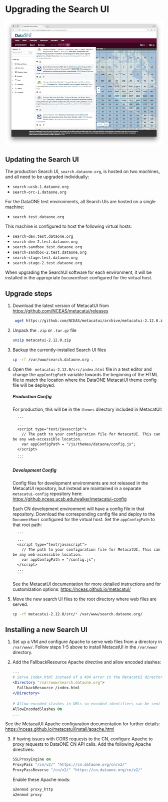 # Upgrading the Search UI

![Search UI screenshot](images/metacatui-dataone-1000w.png)

## Updating the Search UI
The production Search UI, `search.dataone.org`, is hosted on two machines, and all need to be upgraded individually:

- `search-ucsb-1.dataone.org`
- `search-orc-1.dataone.org`

For the DataONE test environments, all Search UIs are hosted on a single machine:
- `search.test.dataone.org`

This machine is configured to host the following virtual hosts:
- `search-dev.test.dataone.org`
- `search-dev-2.test.dataone.org`
- `search-sandbox.test.dataone.org`
- `search-sandbox-2.test.dataone.org`
- `search-stage.test.dataone.org`
- `search-stage-2.test.dataone.org`

When upgrading the SearchUI software for each environment, it will be installed in the appropriate `DocumentRoot` configured for the virtual host.

## Upgrade steps

1. Download the latest version of MetacatUI from https://github.com/NCEAS/metacatui/releases

    ```bash
     wget https://github.com/NCEAS/metacatui/archive/metacatui-2.12.0.zip
     ```

2. Unpack the `.zip` or `.tar.gz` file

     ```bash
     unzip metacatui-2.12.0.zip
     ```

3. Backup the currently-installed Search UI files

     ```bash
     cp -rf /var/www/search.dataone.org .
     ```

4. Open the ` metacatui-2.12.0/src/index.html` file in a text editor and change the `appConfigPath` variable towards the beginning of the HTML file to match the location where the DataONE MetacatUI theme config file will be deployed.

    ##### Production Config

    For production, this will be in the `themes` directory included in MetacatUI:

         ```
         ...
         <script type="text/javascript">
           // The path to your configuration file for MetacatUI. This can be any web-accessible location.
           var appConfigPath = "/js/themes/dataone/config.js";
         </script>
         ...
         ```

    ##### Development Config

    Config files for development environments are not released in the MetacatUI repository, but instead are maintained in a separate `metacatui-config` repository here: https://github.nceas.ucsb.edu/walker/metacatui-config

    Each CN development environment will have a config file in that repository. Download the corresponding config file and deploy to the `DocumentRoot` configured for the virtual host. Set the `appConfigPath` to that root path:

         ```
         ...
         <script type="text/javascript">
           // The path to your configuration file for MetacatUI. This can be any web-accessible location.
           var appConfigPath = "/config.js";
         </script>
         ...
         ```

    See the MetacatUI documentation for more detailed instructions and for customization options: https://nceas.github.io/metacatui/

5. Move the new search UI files to the root directory where web files are served.

     ```bash
     cp -rf metacatui-2.12.0/src/* /var/www/search.dataone.org/
     ```

## Installing a new Search UI
1. Set up a VM and configure Apache to serve web files from a directory in `/var/www/`. Follow steps 1-5 above to install MetacatUI in the `/var/www/` directory.

2. Add the FallbackResource Apache directive and allow encoded slashes:

    ```apache
    ...
    # Serve index.html instead of a 404 error in the MetacatUI directory
    <Directory "/var/www/search.dataone.org">
      FallbackResource /index.html
    </Directory>

    # Allow encoded slashes in URLs so encoded identifiers can be sent in MetacatUI URLs
    AllowEncodedSlashes On
    ...
    ```

See the MetacatUI Apache configuration documentation for further details: https://nceas.github.io/metacatui/install/apache.html

3. If having issues with CORS requests to the CN, configure Apache to proxy requests to DataONE CN API calls. Add the following Apache directives:

     ```apache
     SSLProxyEngine on
     ProxyPass "/cn/v2/" "https://cn.dataone.org/cn/v2/"
     ProxyPassReverse "/cn/v2/" "https://cn.dataone.org/cn/v2/"
     ```

     Enable these Apache mods:
     ```bash
     a2enmod proxy_http
     a2enmod proxy
     ```
